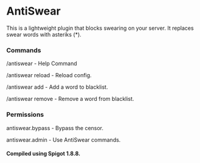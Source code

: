 # AntiSwear

This is a lightweight plugin that blocks swearing on your server.
It replaces swear words with asteriks (*). 

### Commands
/antiswear - Help Command

/antiswear reload - Reload config.

/antiswear add <word> - Add a word to blacklist.

/antiswear remove <word> - Remove a word from blacklist.


### Permissions
antiswear.bypass - Bypass the censor.

antiswear.admin - Use AntiSwear commands.

#### Compiled using Spigot 1.8.8.
